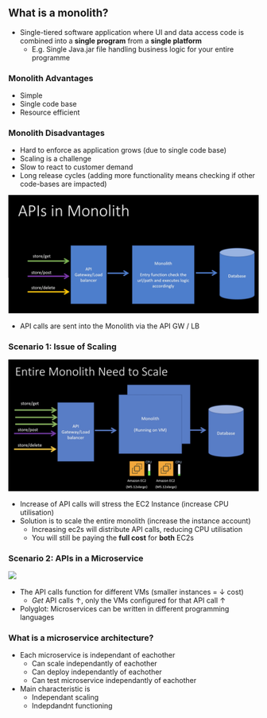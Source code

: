 ## What is a monolith?

* Single-tiered software application where UI and data access code is combined into a **single program** from a **single platform**
  * E.g. Single Java.jar file handling business logic for your entire programme

### Monolith Advantages
* Simple
* Single code base
* Resource efficient

### Monolith Disadvantages
* Hard to enforce as application grows (due to single code base)
* Scaling is a challenge
* Slow to react to customer demand 
* Long release cycles (adding more functionality means checking if other code-bases are impacted)

<img src="./system-design-images/apis-in-monolith.jpg"/>

* API calls are sent into the Monolith via the API GW / LB

### Scenario 1: Issue of Scaling

<img src="./system-design-images/scale-monolith.jpg"/>

* Increase of API calls will stress the EC2 Instance (increase CPU utilisation)
* Solution is to scale the entire monolith (increase the instance account)
  * Increasing ec2s will distribute API calls, reducing CPU utilisation
  * You will still be paying the **full cost** for **both** EC2s

### Scenario 2: APIs in a Microservice

<img src=".system-design-images/scale-microservice.jpg"/>

* The API calls function for different VMs (smaller instances = ↓ cost)
  * *Get* API calls ↑, only the VMs configured for that API call ↑
* Polyglot: Microservices can be written in different programming languages

### What is a microservice architecture?
* Each microservice is independant of eachother
  * Can scale independantly of eachother
  * Can deploy independantly of eachother
  * Can test microservice independantly of eachother
* Main characteristic is
  * Independant scaling
  * Indepdandnt functioning 